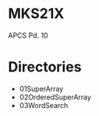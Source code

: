 # MKS21X

APCS Pd. 10





# Directories

  - 01SuperArray
  - 02OrderedSuperArray
  - 03WordSearch
